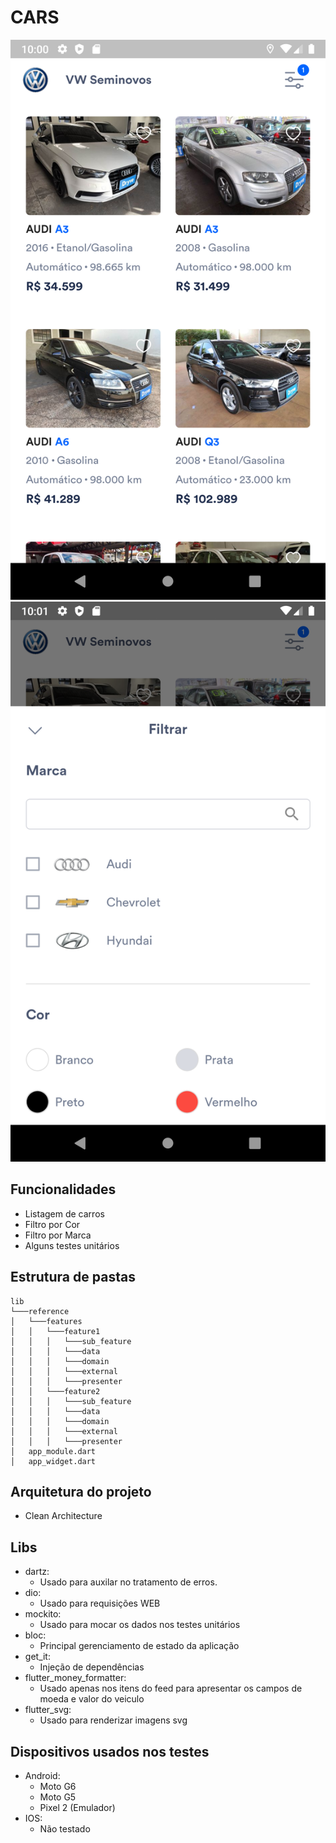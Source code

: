 # CARS
![image info](./screenshot_1.png)
![image info](./screenshot_2.png)
## Funcionalidades
- Listagem de carros  
- Filtro por Cor  
- Filtro por Marca  
- Alguns testes unitários
## Estrutura de pastas


```  
lib  
└───reference  
│   └───features  
│   │	└───feature1  
│   │  	│   └───sub_feature  
│   │   │   └───data  
│   │   │   └───domain  
│   │   │   └───external  
│   │   │   └───presenter  
│   │   └───feature2  
│   │  	│   └───sub_feature  
│   │  	│   └───data  
│   │  	│   └───domain  
│   │  	│   └───external  
│   │  	│   └───presenter  
│   app_module.dart  
│   app_widget.dart 
```  
## Arquitetura do projeto
-   Clean Architecture
## Libs
- dartz:
	- Usado para auxilar no tratamento de erros.
- dio: 
	- Usado para requisições WEB
- mockito: 
	- Usado para mocar os dados nos testes unitários
- bloc: 
    - Principal gerenciamento de estado da aplicação 
- get_it:
	- Injeção de dependências
- flutter_money_formatter:
	-  Usado apenas nos itens do feed para apresentar os campos de moeda e valor do veiculo
- flutter_svg:
    - Usado para renderizar imagens svg
## Dispositivos usados nos testes
- Android: 
	- Moto G6
	-  Moto G5
	-  Pixel 2 (Emulador)
- IOS: 
	-  Não testado
